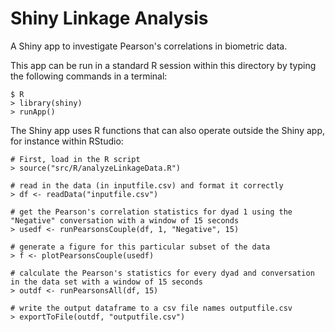 # Shiny Linkage Analysis
A Shiny app to investigate Pearson's correlations in biometric data.

This app can be run in a standard R session within this directory by typing the following commands in a terminal:
```
$ R
> library(shiny)
> runApp()
```

The Shiny app uses R functions that can also operate outside the Shiny app, for instance within RStudio:

```
# First, load in the R script
> source("src/R/analyzeLinkageData.R")
```

```
# read in the data (in inputfile.csv) and format it correctly
> df <- readData("inputfile.csv") 
```

```
# get the Pearson's correlation statistics for dyad 1 using the "Negative" conversation with a window of 15 seconds
> usedf <- runPearsonsCouple(df, 1, "Negative", 15) 
```

```
# generate a figure for this particular subset of the data 
> f <- plotPearsonsCouple(usedf) 
```

```
# calculate the Pearson's statistics for every dyad and conversation in the data set with a window of 15 seconds
> outdf <- runPearsonsAll(df, 15)
```

```
# write the output dataframe to a csv file names outputfile.csv
> exportToFile(outdf, "outputfile.csv") 
```